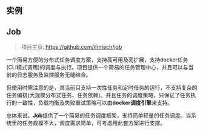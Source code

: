## 实例

## Job

> 项目主页: https://github.com/ifintech/job

一个简易方便的分布式任务调度方案，支持高可用及高扩展，支持docker任务(CLI模式调用)的调度与执行。项目提供一个简易的任务管理中心，并且可以与当前的日志服务及监控服务无缝结合。

但使用时需注意的是，其当前只支持一次性任务和定时任务的运行，不支持复杂的任务编排(大规模分布式任务、任务依赖)。并且任务的调度策略，只保证了任务执行的一致性，负载均衡及失败重试策略可以由**docker调度引擎**来支持。

总体来说，**Job**提供了一个简易的任务调度框架，支持简单轻量的任务调度。当系统里的任务规模不大，调度需求简单，可考虑用此套方案进行支撑。